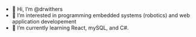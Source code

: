 - 👋 Hi, I’m @drwithers
- 👀 I’m interested in programming embedded systems (robotics) and web application developement
- 🌱 I’m currently learning React, mySQL, and C#.

<!---
- 💞️ I’m looking to collaborate on ...
- 📫 How to reach me ...
--->
<!---
drwithers/drwithers is a ✨ special ✨ repository because its `README.md` (this file) appears on your GitHub profile.
You can click the Preview link to take a look at your changes.
--->
